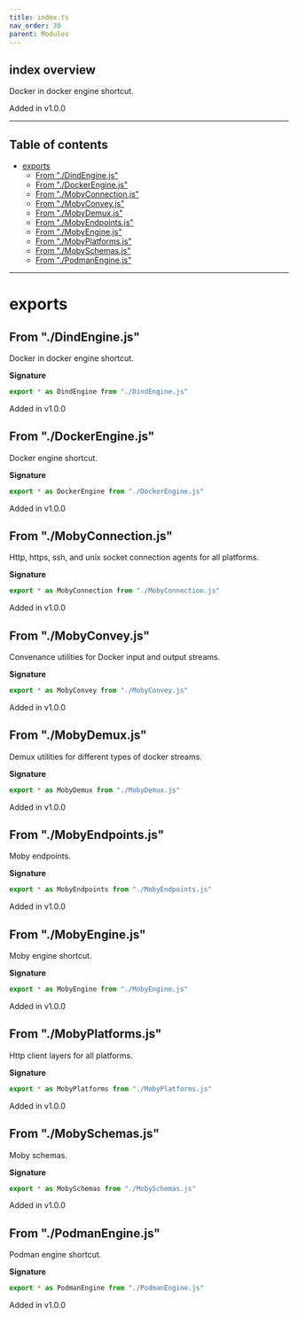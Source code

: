 ```yaml
---
title: index.ts
nav_order: 30
parent: Modules
---
```


## index overview

Docker in docker engine shortcut.

Added in v1.0.0

---

<h2 class="text-delta">Table of contents</h2>

- [exports](#exports)
  - [From "./DindEngine.js"](#from-dindenginejs)
  - [From "./DockerEngine.js"](#from-dockerenginejs)
  - [From "./MobyConnection.js"](#from-mobyconnectionjs)
  - [From "./MobyConvey.js"](#from-mobyconveyjs)
  - [From "./MobyDemux.js"](#from-mobydemuxjs)
  - [From "./MobyEndpoints.js"](#from-mobyendpointsjs)
  - [From "./MobyEngine.js"](#from-mobyenginejs)
  - [From "./MobyPlatforms.js"](#from-mobyplatformsjs)
  - [From "./MobySchemas.js"](#from-mobyschemasjs)
  - [From "./PodmanEngine.js"](#from-podmanenginejs)

---

# exports

## From "./DindEngine.js"

Docker in docker engine shortcut.

**Signature**

```ts
export * as DindEngine from "./DindEngine.js"
```

Added in v1.0.0

## From "./DockerEngine.js"

Docker engine shortcut.

**Signature**

```ts
export * as DockerEngine from "./DockerEngine.js"
```

Added in v1.0.0

## From "./MobyConnection.js"

Http, https, ssh, and unix socket connection agents for all platforms.

**Signature**

```ts
export * as MobyConnection from "./MobyConnection.js"
```

Added in v1.0.0

## From "./MobyConvey.js"

Convenance utilities for Docker input and output streams.

**Signature**

```ts
export * as MobyConvey from "./MobyConvey.js"
```

Added in v1.0.0

## From "./MobyDemux.js"

Demux utilities for different types of docker streams.

**Signature**

```ts
export * as MobyDemux from "./MobyDemux.js"
```

Added in v1.0.0

## From "./MobyEndpoints.js"

Moby endpoints.

**Signature**

```ts
export * as MobyEndpoints from "./MobyEndpoints.js"
```

Added in v1.0.0

## From "./MobyEngine.js"

Moby engine shortcut.

**Signature**

```ts
export * as MobyEngine from "./MobyEngine.js"
```

Added in v1.0.0

## From "./MobyPlatforms.js"

Http client layers for all platforms.

**Signature**

```ts
export * as MobyPlatforms from "./MobyPlatforms.js"
```

Added in v1.0.0

## From "./MobySchemas.js"

Moby schemas.

**Signature**

```ts
export * as MobySchemas from "./MobySchemas.js"
```

Added in v1.0.0

## From "./PodmanEngine.js"

Podman engine shortcut.

**Signature**

```ts
export * as PodmanEngine from "./PodmanEngine.js"
```

Added in v1.0.0
